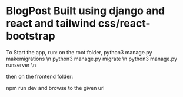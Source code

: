 # BlogPost Built using django and react and tailwind css/react-bootstrap

To Start the app, run:
on the root folder,
python3 manage.py makemigrations  \n
python3 manage.py migrate   \n
python3 manage.py runserver   \n

then on the frontend folder:

npm run dev
and browse to the given url 
